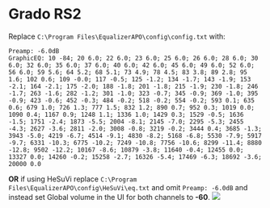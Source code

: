 # Grado RS2
Replace `C:\Program Files\EqualizerAPO\config\config.txt` with:
```
Preamp: -6.0dB
GraphicEQ: 10 -84; 20 6.0; 22 6.0; 23 6.0; 25 6.0; 26 6.0; 28 6.0; 30 6.0; 32 6.0; 35 6.0; 37 6.0; 40 6.0; 42 6.0; 45 6.0; 49 6.0; 52 6.0; 56 6.0; 59 5.6; 64 5.2; 68 5.1; 73 4.9; 78 4.5; 83 3.8; 89 2.8; 95 1.6; 102 0.6; 109 -0.0; 117 -0.5; 125 -1.2; 134 -1.7; 143 -1.9; 153 -2.1; 164 -2.1; 175 -2.0; 188 -1.8; 201 -1.8; 215 -1.9; 230 -1.8; 246 -1.7; 263 -1.6; 282 -1.2; 301 -1.0; 323 -0.7; 345 -0.9; 369 -1.0; 395 -0.9; 423 -0.6; 452 -0.3; 484 -0.2; 518 -0.2; 554 -0.2; 593 0.1; 635 0.6; 679 1.0; 726 1.3; 777 1.5; 832 1.2; 890 0.7; 952 0.3; 1019 0.0; 1090 0.4; 1167 0.9; 1248 1.1; 1336 1.0; 1429 0.3; 1529 -0.5; 1636 -1.5; 1751 -2.4; 1873 -5.5; 2004 -8.1; 2145 -7.0; 2295 -5.3; 2455 -4.3; 2627 -3.6; 2811 -2.0; 3008 -0.8; 3219 -0.2; 3444 0.4; 3685 -1.3; 3943 -5.0; 4219 -6.7; 4514 -9.1; 4830 -8.2; 5168 -6.8; 5530 -7.9; 5917 -9.7; 6331 -10.3; 6775 -10.2; 7249 -10.8; 7756 -10.6; 8299 -11.4; 8880 -12.8; 9502 -12.2; 10167 -8.6; 10879 -3.8; 11640 -0.4; 12455 0.0; 13327 0.0; 14260 -0.2; 15258 -2.7; 16326 -5.4; 17469 -6.3; 18692 -3.6; 20000 0.0
```
**OR** if using HeSuVi replace `C:\Program Files\EqualizerAPO\config\HeSuVi\eq.txt` and omit `Preamp: -6.0dB` and instead set Global volume in the UI for both channels to **-60**.
![](https://raw.githubusercontent.com/jaakkopasanen/AutoEq/master/results/Sonoma%20Model%20One/innerfidelity/onear/Grado%20RS2/Grado%20RS2.png)